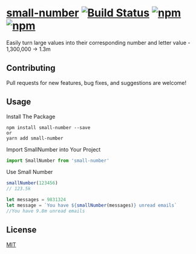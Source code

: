 # [small-number](https://github.com/jxshco/small-number) [![Build Status](https://travis-ci.org/jxshco/small-number.svg?branch=master)](https://travis-ci.org/jxshco/small-number) [![npm](https://img.shields.io/npm/dt/small-number.svg)]() [![npm](https://img.shields.io/npm/v/small-number.svg)]()

Easily turn large values into their corresponding number and letter value - 1,300,000 -> 1.3m

## Contributing

Pull requests for new features, bug fixes, and suggestions are welcome!

## Usage

Install The Package
```
npm install small-number --save
or
yarn add small-number
```

Import SmallNumber into Your Project
```js
import SmallNumber from 'small-number'
```

Use Small Number
```js
smallNumber(123456)
// 123.5k

let messages = 9831324
let message = `You have ${smallNumber(messages)} unread emails`
//You have 9.8m unread emails
```

## License

[MIT](https://github.com/jxshco/small-number/blob/master/LICENSE)
